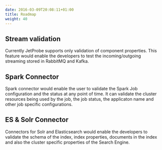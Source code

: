 ```yaml
---
date: 2016-03-09T20:08:11+01:00
title: Roadmap
weight: 40
---
```


## Stream validation

Currently JetProbe supports only validation of component properties. This feature would enable the developers to test the incoming/outgoing streaming stored in RabbitMQ and Kafka.

## Spark Connector

Spark connector would enable the user to validate the Spark Job configuration and the status at any point of time. It can validate the cluster resources being used by the job, the job status, the applicaton name and other job specific configurations.

## ES & Solr Connector
Connectors for Solr and Elasticsearch would enable the developers to validate the schema of the index, index properties, documents in the index and also the cluster specific properties of the Search Engine.
